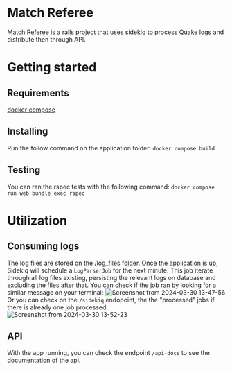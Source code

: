 # Match Referee

Match Referee is a rails project that uses sidekiq to process Quake logs and distribute then through API.

# Getting started
## Requirements
[docker compose](https://docs.docker.com/compose/install/)

## Installing
Run the follow command on the application folder:
`docker compose build`

## Testing
You can ran the rspec tests with the following command:
`docker compose run web bundle exec rspec`

# Utilization
## Consuming logs
The log files are stored on the [/log_files](/log_files) folder. Once the application is up, Sidekiq will schedule a `LogParserJob` for the next minute. This job iterate through all log files existing, persisting the relevant logs on database and excluding the files after that.
You can check if the job ran by looking for a similar message on your terminal:
![Screenshot from 2024-03-30 13-47-56](https://github.com/rodrigo/match_referee/assets/20539146/e2af7896-6e6f-4602-bf9e-f11b2092ca54)
Or you can check on the `/sidekiq` endopoint, the the "processed" jobs if there is already one job processed:
![Screenshot from 2024-03-30 13-52-23](https://github.com/rodrigo/match_referee/assets/20539146/bb97017d-0934-4528-a0da-616a174d1e07)

## API
With the app running, you can check the endpoint `/api-docs` to see the documentation of the api.
